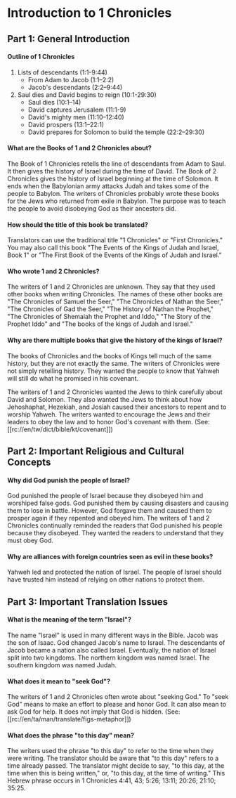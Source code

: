 # Introduction to 1 Chronicles #

## Part 1: General Introduction ##

#### Outline of 1 Chronicles ####

1. Lists of descendants (1:1-9:44)
    - From Adam to Jacob (1:1–2:2)
    - Jacob's descendants (2:2–9:44)
1. Saul dies and David begins to reign (10:1-29:30)
    - Saul dies (10:1–14)
    - David captures Jerusalem (11:1-9)
    - David's mighty men (11:10–12:40)
    - David prospers (13:1–22:1)
    - David prepares for Solomon to build the temple (22:2–29:30)

#### What are the Books of 1 and 2 Chronicles about? ####

The Book of 1 Chronicles retells the line of descendants from Adam to Saul. It then gives the history of Israel during the time of David. The Book of 2 Chronicles gives the history of Israel beginning at the time of Solomon. It ends when the Babylonian army attacks Judah and takes some of the people to Babylon. The writers of Chronicles probably wrote these books for the Jews who returned from exile in Babylon. The purpose was to teach the people to avoid disobeying God as their ancestors did.

#### How should the title of this book be translated? ####

Translators can use the traditional title "1 Chronicles" or "First Chronicles." You may also call this book "The Events of the Kings of Judah and Israel, Book 1" or "The First Book of the Events of the Kings of Judah and Israel."

#### Who wrote 1 and 2 Chronicles? ####

The writers of 1 and 2 Chronicles are unknown. They say that they used other books when writing Chronicles. The names of these other books are "The Chronicles of Samuel the Seer," "The Chronicles of Nathan the Seer," "The Chronicles of Gad the Seer," "The History of Nathan the Prophet," "The Chronicles of Shemaiah the Prophet and Iddo," "The Story of the Prophet Iddo" and "The books of the kings of Judah and Israel."

#### Why are there multiple books that give the history of the kings of Israel? ####

The books of Chronicles and the books of Kings tell much of the same history, but they are not exactly the same. The writers of Chronicles were not simply retelling history. They wanted the people to know that Yahweh will still do what he promised in his covenant.

The writers of 1 and 2 Chronicles wanted the Jews to think carefully about David and Solomon. They also wanted the Jews to think about how Jehoshaphat, Hezekiah, and Josiah caused their ancestors to repent and to worship Yahweh. The writers wanted to encourage the Jews and their leaders to obey the law and to honor God's covenant with them. (See: [[rc://en/tw/dict/bible/kt/covenant]])

## Part 2: Important Religious and Cultural Concepts ##

#### Why did God punish the people of Israel? ####

God punished the people of Israel because they disobeyed him and worshiped false gods. God punished them by causing disasters and causing them to lose in battle. However, God forgave them and caused them to prosper again if they repented and obeyed him. The writers of 1 and 2 Chronicles continually reminded the readers that God punished his people because they disobeyed. They wanted the readers to understand that they must obey God. 

#### Why are alliances with foreign countries seen as evil in these books? ####

Yahweh led and protected the nation of Israel. The people of Israel should have trusted him instead of relying on other nations to protect them. 

## Part 3: Important Translation Issues ##

#### What is the meaning of the term "Israel"? ####

The name "Israel" is used in many different ways in the Bible. Jacob was the son of Isaac. God changed Jacob's name to Israel. The descendants of Jacob became a nation also called Israel. Eventually, the nation of Israel split into two kingdoms. The northern kingdom was named Israel. The southern kingdom was named Judah.

#### What does it mean to "seek God"? ####

The writers of 1 and 2 Chronicles often wrote about "seeking God." To "seek God" means to make an effort to please and honor God. It can also mean to ask God for help. It does not imply that God is hidden. (See: [[rc://en/ta/man/translate/figs-metaphor]])

#### What does the phrase "to this day" mean? ####

The writers used the phrase "to this day" to refer to the time when they were writing. The translator should be aware that "to this day" refers to a time already passed. The translator might decide to say, "to this day, at the time when this is being written," or, "to this day, at the time of writing." This Hebrew phrase occurs in 1 Chronicles 4:41, 43; 5:26; 13:11; 20:26; 21:10; 35:25.